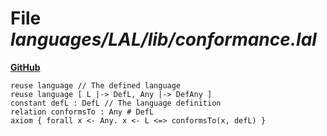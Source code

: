 # File _languages/LAL/lib/conformance.lal_
**[GitHub](https://github.com/softlang/yas/blob/master/languages/LAL/lib/conformance.lal)**
```
reuse language // The defined language
reuse language [ L |-> DefL, Any |-> DefAny ] 
constant defL : DefL // The language definition
relation conformsTo : Any # DefL
axiom { forall x <- Any. x <- L <=> conformsTo(x, defL) }
```
